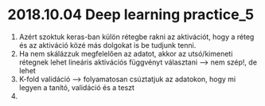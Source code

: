 # 2018.10.04 Deep learning practice_5

1. Azért szoktuk keras-ban külön rétegbe rakni az aktivációt, hogy a réteg és az aktiváció közé más dolgokat is be tudjunk tenni.
2. Ha nem skálázzuk megfelelően az adatot, akkor az utsó/kimeneti rétegnek lehet lineáris aktivációs függvényt választani --> nem szép!, de lehet
3. K-fold validáció --> folyamatosan csúztatjuk az adatokon, hogy mi legyen a tanító, validáció és a teszt
4. 



